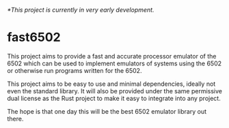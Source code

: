 *\*This project is currently in very early development.*

# fast6502

This project aims to provide a fast and accurate processor emulator of the 6502 which can be used to implement emulators of systems using the 6502 or otherwise run programs written for the 6502.

This project aims to be easy to use and minimal dependencies, ideally not even the standard library. It will also be provided under the same permissive dual license as the Rust project to make it easy to integrate into any project.

The hope is that one day this will be the best 6502 emulator library out there.